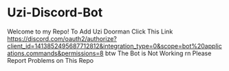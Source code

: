 # Uzi-Discord-Bot
Welcome to my Repo!
To Add Uzi Doorman 
Click This Link
https://discord.com/oauth2/authorize?client_id=1413852495687712812&integration_type=0&scope=bot%20applications.commands&permissions=8
btw The Bot is Not Working rn
Please Report Problems on This Repo
